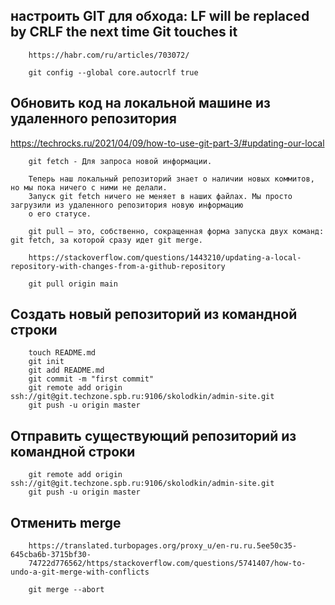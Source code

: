 ## настроить GIT для обхода: LF will be replaced by CRLF the next time Git touches it
```    
    https://habr.com/ru/articles/703072/
    
    git config --global core.autocrlf true 
```

## Обновить код на локальной машине из удаленного репозитория
https://techrocks.ru/2021/04/09/how-to-use-git-part-3/#updating-our-local
```
    git fetch - Для запроса новой информации.

    Теперь наш локальный репозиторий знает о наличии новых коммитов, но мы пока ничего с ними не делали.
    Запуск git fetch ничего не меняет в наших файлах. Мы просто загрузили из удаленного репозитория новую информацию 
    о его статусе.

    git pull — это, собственно, сокращенная форма запуска двух команд: git fetch, за которой сразу идет git merge.
```

```
    https://stackoverflow.com/questions/1443210/updating-a-local-repository-with-changes-from-a-github-repository

    git pull origin main
```

## Создать новый репозиторий из командной строки
```
    touch README.md
    git init
    git add README.md
    git commit -m "first commit"
    git remote add origin ssh://git@git.techzone.spb.ru:9106/skolodkin/admin-site.git
    git push -u origin master
```
## Отправить существующий репозиторий из командной строки
```
    git remote add origin ssh://git@git.techzone.spb.ru:9106/skolodkin/admin-site.git
    git push -u origin master
```

## Отменить merge
```
    https://translated.turbopages.org/proxy_u/en-ru.ru.5ee50c35-645cba6b-3715bf30-
    74722d776562/https/stackoverflow.com/questions/5741407/how-to-undo-a-git-merge-with-conflicts

    git merge --abort
```